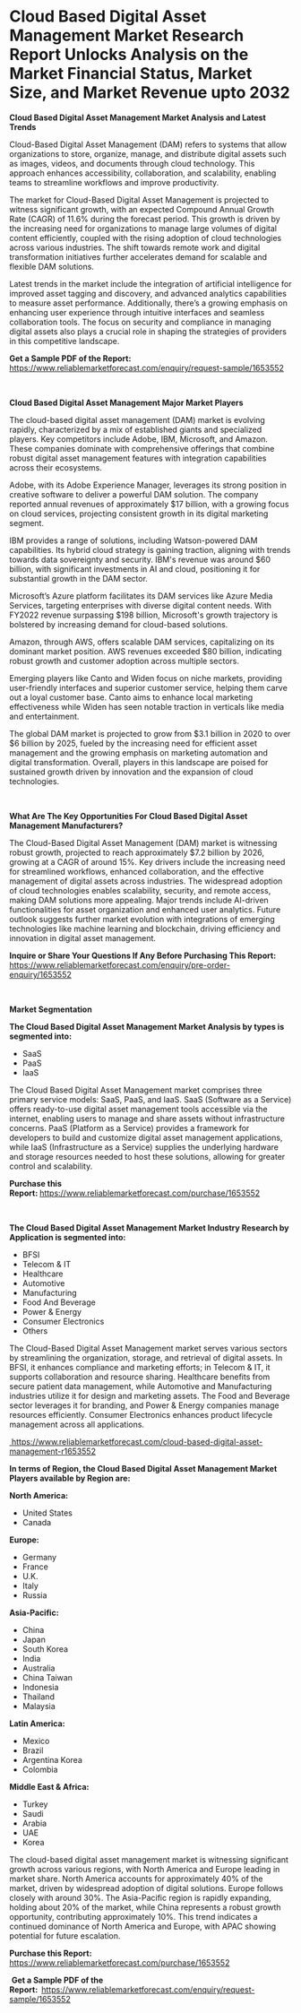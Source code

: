 <p><h1>Cloud Based Digital Asset Management Market Research Report Unlocks Analysis on the Market Financial Status, Market Size, and Market Revenue upto 2032</h1></p><p><strong>Cloud Based Digital Asset Management Market Analysis and Latest Trends</strong></p>
<p><p>Cloud-Based Digital Asset Management (DAM) refers to systems that allow organizations to store, organize, manage, and distribute digital assets such as images, videos, and documents through cloud technology. This approach enhances accessibility, collaboration, and scalability, enabling teams to streamline workflows and improve productivity.</p><p>The market for Cloud-Based Digital Asset Management is projected to witness significant growth, with an expected Compound Annual Growth Rate (CAGR) of 11.6% during the forecast period. This growth is driven by the increasing need for organizations to manage large volumes of digital content efficiently, coupled with the rising adoption of cloud technologies across various industries. The shift towards remote work and digital transformation initiatives further accelerates demand for scalable and flexible DAM solutions.</p><p>Latest trends in the market include the integration of artificial intelligence for improved asset tagging and discovery, and advanced analytics capabilities to measure asset performance. Additionally, there’s a growing emphasis on enhancing user experience through intuitive interfaces and seamless collaboration tools. The focus on security and compliance in managing digital assets also plays a crucial role in shaping the strategies of providers in this competitive landscape.</p></p>
<p><strong>Get a Sample PDF of the Report:&nbsp;</strong> <a href="https://www.reliablemarketforecast.com/enquiry/request-sample/1653552?utm_campaign=1998&utm_medium=2&utm_source=Github&utm_content=ia&utm_term=16042025&utm_id=cloud-based-digital-asset-management">https://www.reliablemarketforecast.com/enquiry/request-sample/1653552</a></p>
<p>&nbsp;</p>
<p><strong>Cloud Based Digital Asset Management Major Market Players</strong></p>
<p><p>The cloud-based digital asset management (DAM) market is evolving rapidly, characterized by a mix of established giants and specialized players. Key competitors include Adobe, IBM, Microsoft, and Amazon. These companies dominate with comprehensive offerings that combine robust digital asset management features with integration capabilities across their ecosystems.</p><p>Adobe, with its Adobe Experience Manager, leverages its strong position in creative software to deliver a powerful DAM solution. The company reported annual revenues of approximately $17 billion, with a growing focus on cloud services, projecting consistent growth in its digital marketing segment.</p><p>IBM provides a range of solutions, including Watson-powered DAM capabilities. Its hybrid cloud strategy is gaining traction, aligning with trends towards data sovereignty and security. IBM's revenue was around $60 billion, with significant investments in AI and cloud, positioning it for substantial growth in the DAM sector.</p><p>Microsoft’s Azure platform facilitates its DAM services like Azure Media Services, targeting enterprises with diverse digital content needs. With FY2022 revenue surpassing $198 billion, Microsoft's growth trajectory is bolstered by increasing demand for cloud-based solutions.</p><p>Amazon, through AWS, offers scalable DAM services, capitalizing on its dominant market position. AWS revenues exceeded $80 billion, indicating robust growth and customer adoption across multiple sectors.</p><p>Emerging players like Canto and Widen focus on niche markets, providing user-friendly interfaces and superior customer service, helping them carve out a loyal customer base. Canto aims to enhance local marketing effectiveness while Widen has seen notable traction in verticals like media and entertainment.</p><p>The global DAM market is projected to grow from $3.1 billion in 2020 to over $6 billion by 2025, fueled by the increasing need for efficient asset management and the growing emphasis on marketing automation and digital transformation. Overall, players in this landscape are poised for sustained growth driven by innovation and the expansion of cloud technologies.</p></p>
<p>&nbsp;</p>
<p><strong>What Are The Key Opportunities For Cloud Based Digital Asset Management Manufacturers?</strong></p>
<p><p>The Cloud-Based Digital Asset Management (DAM) market is witnessing robust growth, projected to reach approximately $7.2 billion by 2026, growing at a CAGR of around 15%. Key drivers include the increasing need for streamlined workflows, enhanced collaboration, and the effective management of digital assets across industries. The widespread adoption of cloud technologies enables scalability, security, and remote access, making DAM solutions more appealing. Major trends include AI-driven functionalities for asset organization and enhanced user analytics. Future outlook suggests further market evolution with integrations of emerging technologies like machine learning and blockchain, driving efficiency and innovation in digital asset management.</p></p>
<p><strong>Inquire or Share Your Questions If Any Before Purchasing This Report:</strong> <a href="https://www.reliablemarketforecast.com/enquiry/pre-order-enquiry/1653552?utm_campaign=1998&utm_medium=2&utm_source=Github&utm_content=ia&utm_term=16042025&utm_id=cloud-based-digital-asset-management">https://www.reliablemarketforecast.com/enquiry/pre-order-enquiry/1653552</a></p>
<p>&nbsp;</p>
<p><strong>Market Segmentation</strong></p>
<p><strong>The Cloud Based Digital Asset Management Market Analysis by types is segmented into:</strong></p>
<p><ul><li>SaaS</li><li>PaaS</li><li>IaaS</li></ul></p>
<p><p>The Cloud Based Digital Asset Management market comprises three primary service models: SaaS, PaaS, and IaaS. SaaS (Software as a Service) offers ready-to-use digital asset management tools accessible via the internet, enabling users to manage and share assets without infrastructure concerns. PaaS (Platform as a Service) provides a framework for developers to build and customize digital asset management applications, while IaaS (Infrastructure as a Service) supplies the underlying hardware and storage resources needed to host these solutions, allowing for greater control and scalability.</p></p>
<p><strong>Purchase this Report:&nbsp;</strong><a href="https://www.reliablemarketforecast.com/purchase/1653552?utm_campaign=1998&utm_medium=2&utm_source=Github&utm_content=ia&utm_term=16042025&utm_id=cloud-based-digital-asset-management">https://www.reliablemarketforecast.com/purchase/1653552</a></p>
<p>&nbsp;</p>
<p><strong>The Cloud Based Digital Asset Management Market Industry Research by Application is segmented into:</strong></p>
<p><ul><li>BFSI</li><li>Telecom & IT</li><li>Healthcare</li><li>Automotive</li><li>Manufacturing</li><li>Food And Beverage</li><li>Power & Energy</li><li>Consumer Electronics</li><li>Others</li></ul></p>
<p><p>The Cloud-Based Digital Asset Management market serves various sectors by streamlining the organization, storage, and retrieval of digital assets. In BFSI, it enhances compliance and marketing efforts; in Telecom & IT, it supports collaboration and resource sharing. Healthcare benefits from secure patient data management, while Automotive and Manufacturing industries utilize it for design and marketing assets. The Food and Beverage sector leverages it for branding, and Power & Energy companies manage resources efficiently. Consumer Electronics enhances product lifecycle management across all applications.</p></p>
<p><a href="https://www.reliablemarketforecast.com/cloud-based-digital-asset-management-r1653552?utm_campaign=1998&utm_medium=2&utm_source=Github&utm_content=ia&utm_term=16042025&utm_id=cloud-based-digital-asset-management">&nbsp;https://www.reliablemarketforecast.com/cloud-based-digital-asset-management-r1653552</a></p>
<p><strong>In terms of Region, the Cloud Based Digital Asset Management Market Players available by Region are:</strong></p>
<p>
    <p> <strong> North America: </strong>
        <ul>
            <li>United States</li>
            <li>Canada</li>
        </ul>
        </p> 
    <p> <strong> Europe: </strong>
        <ul>
            <li>Germany</li>
            <li>France</li>
            <li>U.K.</li>
            <li>Italy</li>
            <li>Russia</li>
        </ul>
        </p> 
    <p> <strong> Asia-Pacific: </strong>
        <ul>
            <li>China</li>
            <li>Japan</li>
            <li>South Korea</li>
            <li>India</li>
            <li>Australia</li>
            <li>China Taiwan</li>
            <li>Indonesia</li>
            <li>Thailand</li>
            <li>Malaysia</li>
        </ul>
        </p> 
    <p> <strong> Latin America: </strong>
        <ul>
            <li>Mexico</li>
            <li>Brazil</li>
            <li>Argentina Korea</li>
            <li>Colombia</li>
        </ul>
        </p> 
    <p> <strong> Middle East & Africa: </strong>
        <ul>
            <li>Turkey</li>
            <li>Saudi</li>
            <li>Arabia</li>
            <li>UAE</li>
            <li>Korea</li>
        </ul>
    </p>
    </p>
<p><p>The cloud-based digital asset management market is witnessing significant growth across various regions, with North America and Europe leading in market share. North America accounts for approximately 40% of the market, driven by widespread adoption of digital solutions. Europe follows closely with around 30%. The Asia-Pacific region is rapidly expanding, holding about 20% of the market, while China represents a robust growth opportunity, contributing approximately 10%. This trend indicates a continued dominance of North America and Europe, with APAC showing potential for future escalation.</p></p>
<p><strong>Purchase this Report: </strong><a href="https://www.reliablemarketforecast.com/purchase/1653552?utm_campaign=1998&utm_medium=2&utm_source=Github&utm_content=ia&utm_term=16042025&utm_id=cloud-based-digital-asset-management">https://www.reliablemarketforecast.com/purchase/1653552</a></p>
<p>&nbsp;<strong>Get a Sample PDF of the Report:&nbsp;&nbsp;</strong><a href="https://www.reliablemarketforecast.com/enquiry/request-sample/1653552?utm_campaign=1998&utm_medium=2&utm_source=Github&utm_content=ia&utm_term=16042025&utm_id=cloud-based-digital-asset-management">https://www.reliablemarketforecast.com/enquiry/request-sample/1653552</a></p>
<p><strong></strong></p>
<p><p></p><p></p><p></p></p>